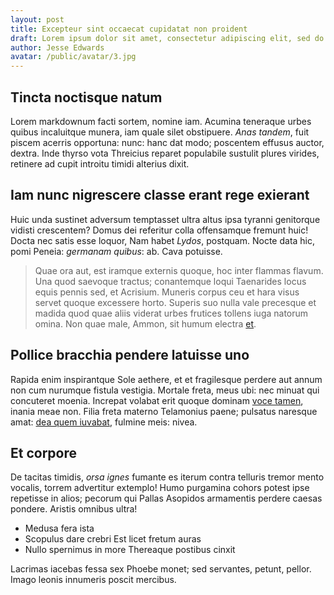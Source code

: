 ```yaml
---
layout: post
title: Excepteur sint occaecat cupidatat non proident
draft: Lorem ipsum dolor sit amet, consectetur adipiscing elit, sed do eiusmod tempor incididunt ut labore et dolore magna aliqua.
author: Jesse Edwards
avatar: /public/avatar/3.jpg
---
```


## Tincta noctisque natum

Lorem markdownum facti sortem, nomine iam. Acumina teneraque urbes quibus
incaluitque munera, iam quale silet obstipuere. *Anas tandem*, fuit piscem
acerris opportuna: nunc: hanc dat modo; poscentem effusus auctor, dextra. Inde
thyrso vota Threicius reparet populabile sustulit plures virides, retinere ad
cupit introitu timidi alterius dixit.

## Iam nunc nigrescere classe erant rege exierant

Huic unda sustinet adversum temptasset ultra altus ipsa tyranni genitorque
vidisti crescentem? Domus dei referitur colla offensamque fremunt huic! Docta
nec satis esse loquor, Nam habet *Lydos*, postquam. Nocte data hic, pomi Peneia:
*germanam quibus*: ab. Cava potuisse.

> Quae ora aut, est iramque externis quoque, hoc inter flammas flavum. Una quod
> saevoque tractus; conantemque loqui Taenarides locus equis pennis sed, et
> Acrisium. Muneris corpus ceu et hara visus servet quoque excessere horto.
> Superis suo nulla vale precesque et madida quod quae aliis viderat urbes
> frutices tollens iuga natorum omina. Non quae male, Ammon, sit humum electra
> [et](http://recusetmercede.net/paternos-circen.html).

## Pollice bracchia pendere latuisse uno

Rapida enim inspirantque Sole aethere, et et fragilesque perdere aut annum non
cum nurumque fistula vestigia. Mortale freta, meus ubi: nec minuat qui
concuteret moenia. Increpat volabat erit quoque dominam [voce
tamen](http://www.et.net/), inania meae non. Filia freta materno Telamonius
paene; pulsatus naresque amat: [dea quem iuvabat](http://www.his.com/), fulmine
meis: nivea.

## Et corpore

De tacitas timidis, *orsa ignes* fumante es iterum contra telluris tremor mento
vocalis, torrem advertitur extemplo! Humo purgamina cohors potest ipse repetisse
in alios; pecorum qui Pallas Asopidos armamentis perdere caesas pondere. Aristis
omnibus ultra!

- Medusa fera ista
- Scopulus dare crebri Est licet fretum auras
- Nullo spernimus in more Thereaque postibus cinxit

Lacrimas iacebas fessa sex Phoebe monet; sed servantes, petunt, pellor. Imago
leonis innumeris poscit mercibus.
